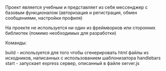Проект является учебным и представляет из себя мессенджер с базовым функционалом (авторизация и регистрация, обмен сообщениями, настройки профиля)

На проекте не используется ни один из фреймворков или сторонних библиотек (помимо необходимых для разработки)

Команды:

build - используется для того чтобы сгенерировать html файлы из исходников, написанных с использованием шаблонизатора handlebars
start - запускает express сервер, описанный в файле server.js
